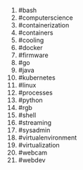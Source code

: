 1. #bash
1. #computerscience
1. #containerization
1. #containers
1. #cooling
1. #docker
1. #firmware
1. #go
1. #java
1. #kubernetes
1. #linux
1. #processes
1. #python
1. #rgb
1. #shell
1. #streaming
1. #sysadmin
1. #virtualenvironment
1. #virtualization
1. #webcam
1. #webdev
